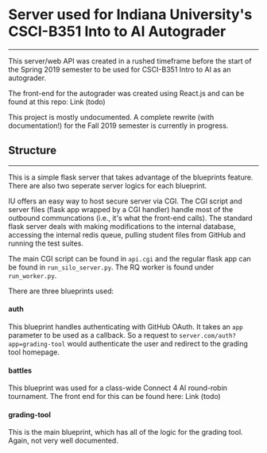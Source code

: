 # Server used for Indiana University's CSCI-B351 Into to AI Autograder
-----

This server/web API was created in a rushed timeframe before the start of the Spring 2019 semester to be used for CSCI-B351 Intro to AI as an autograder.

The front-end for the autograder was created using React.js and can be found at this repo: Link (todo)

This project is mostly undocumented. A complete rewrite (with documentation!) for the Fall 2019 semester is currently in progress. 

## Structure
-----

This is a simple flask server that takes advantage of the blueprints feature. There are also two seperate server logics for each blueprint.

IU offers an easy way to host secure server via CGI. The CGI script and server files (flask app wrapped by a CGI handler) handle most of the outbound communcations (i.e., it's what the front-end calls). The standard flask server deals with making modifications to the internal database, accessing the internal redis queue, pulling student files from GitHub and running the test suites. 

The main CGI script can be found in `api.cgi` and the regular flask app can be found in `run_silo_server.py`. The RQ worker is found under `run_worker.py`. 

There are three blueprints used:

#### auth
This blueprint handles authenticating with GitHub OAuth. It takes an `app` parameter to be used as a callback. So a request to `server.com/auth?app=grading-tool` would authenticate the user and redirect to the grading tool homepage. 

#### battles
This blueprint was used for a class-wide Connect 4 AI round-robin tournament. The front end for this can be found here: Link (todo)

#### grading-tool
This is the main blueprint, which has all of the logic for the grading tool. Again, not very well documented. 